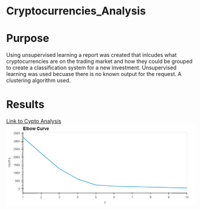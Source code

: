 # Cryptocurrencies_Analysis
# Purpose
Using unsupervised learning a report was created that inlcudes what cryptocurrencies are on the trading market and how they could be grouped to create a classification system for a new investment. 
Unsupervised learning was used becuase there is no known output for the request. A clustering algorithm used. 
# Results
[Link to Cypto Analysis](https://github.com/aahudson/Cryptocurrencies_Analysis/blob/main/cypto_clutering_2.ipynb)
![Elobw Curve](https://github.com/aahudson/Cryptocurrencies_Analysis/blob/main/bokeh_plot.png)


